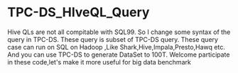 TPC-DS_HIveQL_Query
===================
Hive QLs are not all compitable with SQL99.
So I change some syntax of the query in TPC-DS.
These query is subset of TPC-DS query.
These  query case can run on SQL on Hadoop ,Like Shark,Hive,Impala,Presto,Hawq etc.
And you can use TPC-DS to generate DataSet to 100T.
Welcome participate in these code,let's make it more useful for big data benchmark
